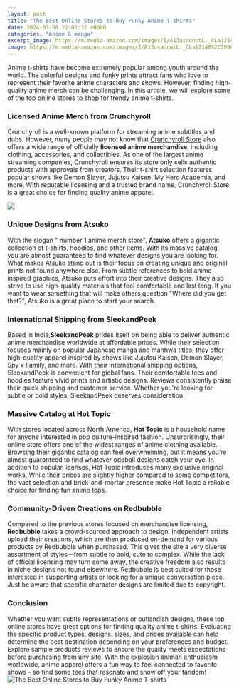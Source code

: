 ```yaml
---
layout: post
title: "The Best Online Stores to Buy Funky Anime T-shirts"
date: 2024-03-28 22:02:32 +0000
categories: "Anime & manga"
excerpt_image: https://m.media-amazon.com/images/I/A13usaonutL._CLa|2140%2C2000|91QZX4-sSLL.png|0%2C0%2C2140%2C2000%2B0.0%2C0.0%2C2140.0%2C2000.0_AC_UL1500_.png
image: https://m.media-amazon.com/images/I/A13usaonutL._CLa|2140%2C2000|91QZX4-sSLL.png|0%2C0%2C2140%2C2000%2B0.0%2C0.0%2C2140.0%2C2000.0_AC_UL1500_.png
---
```


Anime t-shirts have become extremely popular among youth around the world. The colorful designs and funky prints attract fans who love to represent their favorite anime characters and shows. However, finding high-quality anime merch can be challenging. In this article, we will explore some of the top online stores to shop for trendy anime t-shirts.
### Licensed Anime Merch from Crunchyroll
Crunchyroll is a well-known platform for streaming anime subtitles and dubs. However, many people may not know that [Crunchyroll Store](https://store.fi.io.vn/call-your-mom-mothers-gift-i-love-my-mother-your-mom-is-calling-2986) also offers a wide range of officially **licensed anime merchandise**, including clothing, accessories, and collectibles. As one of the largest anime streaming companies, Crunchyroll ensures its store only sells authentic products with approvals from creators. Their t-shirt selection features popular shows like Demon Slayer, Jujutsu Kaisen, My Hero Academia, and more. With reputable licensing and a trusted brand name, Crunchyroll Store is a great choice for finding quality anime apparel.

![](https://raviel.s3.amazonaws.com/previews/bztx/anime-anime-classic-t-shirt-22925833.jpg)
### Unique Designs from Atsuko 
With the slogan " number 1 anime merch store", **Atsuko** offers a gigantic collection of t-shirts, hoodies, and other items. With its massive catalog, you are almost guaranteed to find whatever designs you are looking for. What makes Atsuko stand out is their focus on creating unique and original prints not found anywhere else. From subtle references to bold anime-inspired graphics, Atsuko puts effort into their creative designs. They also strive to use high-quality materials that feel comfortable and last long. If you want to wear something that will make others question "Where did you get that?", Atsuko is a great place to start your search.
### International Shipping from SleekandPeek
Based in India,**SleekandPeek** prides itself on being able to deliver authentic anime merchandise worldwide at affordable prices. While their selection focuses mainly on popular Japanese manga and manhwa titles, they offer high-quality apparel inspired by shows like Jujutsu Kaisen, Demon Slayer, Spy x Family, and more. With their international shipping options, SleekandPeek is convenient for global fans. Their comfortable tees and hoodies feature vivid prints and artistic designs. Reviews consistently praise their quick shipping and customer service. Whether you're looking for subtle or bold styles, SleekandPeek deserves consideration.
### Massive Catalog at Hot Topic
With stores located across North America, **Hot Topic** is a household name for anyone interested in pop culture-inspired fashion. Unsurprisingly, their online store offers one of the widest ranges of anime clothing available. Browsing their gigantic catalog can feel overwhelming, but it means you’re almost guaranteed to find whatever oddball designs catch your eye. In addition to popular licenses, Hot Topic introduces many exclusive original works. While their prices are slightly higher compared to some competitors, the vast selection and brick-and-mortar presence make Hot Topic a reliable choice for finding fun anime tops.
### Community-Driven Creations on Redbubble
Compared to the previous stores focused on merchandise licensing, **Redbubble** takes a crowd-sourced approach to design. Independent artists upload their creations, which are then produced on-demand for various products by Redbubble when purchased. This gives the site a very diverse assortment of styles—from subtle to bold, cute to complex. While the lack of official licensing may turn some away, the creative freedom also results in niche designs not found elsewhere. Redbubble is best suited for those interested in supporting artists or looking for a unique conversation piece. Just be aware that specific character designs are limited due to copyright.
### Conclusion
Whether you want subtle representations or outlandish designs, these top online stores have great options for finding quality anime t-shirts. Evaluating the specific product types, designs, sizes, and prices available can help determine the best destination depending on your preferences and budget. Explore sample products reviews to ensure the quality meets expectations before purchasing from any site. With the explosion animan enthusiasm worldwide, anime apparel offers a fun way to feel connected to favorite shows - so find some tees that resonate and show off your fandom!
![The Best Online Stores to Buy Funky Anime T-shirts](https://m.media-amazon.com/images/I/A13usaonutL._CLa|2140%2C2000|91QZX4-sSLL.png|0%2C0%2C2140%2C2000%2B0.0%2C0.0%2C2140.0%2C2000.0_AC_UL1500_.png)